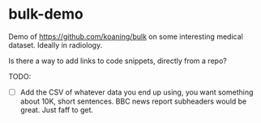 # bulk-demo
Demo of https://github.com/koaning/bulk on some interesting medical dataset. Ideally in radiology.

Is there a way to add links to code snippets, directly from a repo?

TODO: 
- [ ] Add the CSV of whatever data you end up using, you want something about 10K, short sentences. BBC news report subheaders would be great. Just faff to get.
